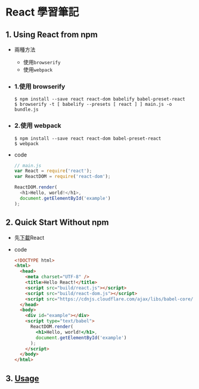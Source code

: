 # React 學習筆記

## 1. Using React from npm
  * 兩種方法
    * 使用`browserify`
    * 使用`webpack`
  * ### 1.使用 **browserify**
    ```
    $ npm install --save react react-dom babelify babel-preset-react
    $ browserify -t [ babelify --presets [ react ] ] main.js -o bundle.js
    ```

  * ### 2.使用 **webpack**
    ```
    $ npm install --save react react-dom babel-preset-react
    $ webpack
    ```

  * code
    ```javascript
    // main.js
    var React = require('react');
    var ReactDOM = require('react-dom');

    ReactDOM.render(
      <h1>Hello, world!</h1>,
      document.getElementById('example')
    );
    ```

## 2. Quick Start Without npm
  * 先[下載](http://facebook.github.io/react/downloads.html)React
  * code

    ```html
    <!DOCTYPE html>
    <html>
      <head>
        <meta charset="UTF-8" />
        <title>Hello React!</title>
        <script src="build/react.js"></script>
        <script src="build/react-dom.js"></script>
        <script src="https://cdnjs.cloudflare.com/ajax/libs/babel-core/5.8.23/browser.min.js"></script>
      </head>
      <body>
        <div id="example"></div>
        <script type="text/babel">
          ReactDOM.render(
            <h1>Hello, world!</h1>,
            document.getElementById('example')
          );
        </script>
      </body>
    </html>
    ```
## 3. [Usage](https://github.com/deleav/react-test/blob/master/Usage.md)
